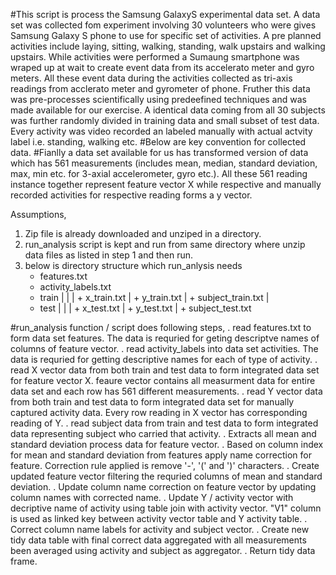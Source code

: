 
#This script is process the Samsung GalaxyS experimental data set. A data set was collected fom experiment involving 30 volunteers who were gives Samsung Galaxy S phone to use for specific set of activities. A pre planned activities include laying, sitting, walking, standing, walk upstairs and walking upstairs. While activities were performed a Sumaung smartphone was wraped up at wait to create event data from its accelerato meter and gyro meters. All these event data during the activities collected as tri-axis readings from acclerato meter and gyrometer of phone. Fruther this data was pre-processes scientifically using predeefined techniques and was made available for our exercise. A identical data coming from all 30 subjects was further randomly divided in training data and small subset of test data. Every activity was video recorded an labeled manually with actual actvity label i.e. standing, walking etc. 
#Below are key convention for collected data.
#Fianlly a data set available for us has transformed version of data which has 561 measurements (includes mean, median, standard deviation, max, min etc. for 3-axial accelerometer, gyro etc.). All these 561 reading instance together represent feature vector X while respective and manually recorded activities for respective reading forms a y vector. 

Assumptions,
1. Zip file is already downloaded and unziped in a directory.
2. run_analysis script is kept and run from same directory where unzip data files as listed in step 1 and then run.
3. below is directory structure which run_anlysis needs
    + features.txt
    + activity_labels.txt
    + train 
    |    |
    |    + x_train.txt
    |    + y_train.txt
    |    + subject_train.txt
    |
    + test
    |    |
    |    + x_test.txt
    |    + y_test.txt
    |    + subject_test.txt
   
    

#run_analysis function / script does following steps,
 . read features.txt to form data set features. The data is requried for geting descriptve names of columns of feature vector.
 . read activity_labels into data set activities. The data is requried for getting descriptive names for each of type of activity.
 . read X vector data from both train and test data to form integrated data set for feature vector X. feaure vector contains all measurment data for entire data set and each row has 561 different measurements.
 . read Y vector data from both train and test data to form integrated data set for manually captured activity data. Every row reading in X vector has corresponding reading of Y.
 . read subject data from train and test data to form integrated data representing subject who carried that activity.
 . Extracts all mean and standard deviation process data for feature vector.
 . Based on column index for mean and standard deviation from features apply name correction for feature. Correction rule applied is remove '-', '(' and ')' characters.
 . Create updated feature vector filtering the requried columns of mean and standard deviation.
 . Update column name correction on feature vector by updating column names with corrected name.
 . Update Y / activity vector with decriptive name of activity using table join with activity vector. "V1" column is used as linked key between activity vector table and Y activity table.
 . Correct column name labels for activity and subject vector.
 . Create new tidy data table with final correct data aggregated with all measurements been averaged using activity and subject as aggregator. 
 . Return tidy data frame.


